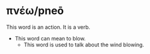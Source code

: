 # πνέω/pneō
This word is an action. It is a verb.

* This word can mean to blow.
    * This word is used to talk about the wind blowing.
